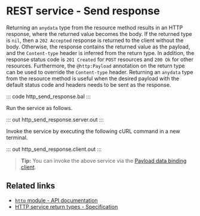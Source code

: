 # REST service - Send response

Returning an `anydata` type from the resource method results in an HTTP response, where the returned value becomes the body. If the returned type is `nil`, then a `202 Accepted` response is returned to the client without the body. Otherwise, the response contains the returned value as the payload, and the `Content-type` header is inferred from the return type. In addition, the response status code is `201 Created` for `POST` resources and `200 Ok` for other resources. Furthermore, the `@http:Payload` annotation on the return type can be used to override the `Content-type` header. Returning an `anydata` type from the resource method is useful when the desired payload with the default status code and headers needs to be sent as the response.

::: code http_send_response.bal :::

Run the service as follows.

::: out http_send_response.server.out :::

Invoke the service by executing the following cURL command in a new terminal.

::: out http_send_response.client.out :::

>**Tip:** You can invoke the above service via the [Payload data binding client](/learn/by-example/http-client-data-binding/).

## Related links
- [`http` module - API documentation](https://lib.ballerina.io/ballerina/http/latest/)
- [HTTP service return types - Specification](/spec/http/#235-return-types)
